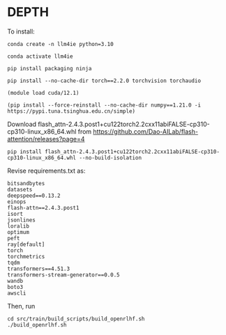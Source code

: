 # DEPTH

To install:
```
conda create -n llm4ie python=3.10

conda activate llm4ie

pip install packaging ninja

pip install --no-cache-dir torch==2.2.0 torchvision torchaudio

(module load cuda/12.1)

(pip install --force-reinstall --no-cache-dir numpy==1.21.0 -i https://pypi.tuna.tsinghua.edu.cn/simple)
```

Download flash_attn-2.4.3.post1+cu122torch2.2cxx11abiFALSE-cp310-cp310-linux_x86_64.whl from https://github.com/Dao-AILab/flash-attention/releases?page=4

```
pip install flash_attn-2.4.3.post1+cu122torch2.2cxx11abiFALSE-cp310-cp310-linux_x86_64.whl --no-build-isolation
```

Revise requirements.txt as:
```
bitsandbytes
datasets
deepspeed==0.13.2
einops
flash-attn==2.4.3.post1
isort
jsonlines
loralib
optimum
peft
ray[default]
torch
torchmetrics
tqdm
transformers==4.51.3
transformers-stream-generator==0.0.5
wandb
boto3
awscli
```

Then, run
```
cd src/train/build_scripts/build_openrlhf.sh
./build_openrlhf.sh
```